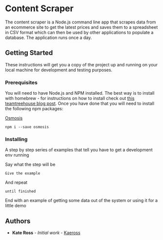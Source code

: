 # Content Scraper

The content scraper is a Node.js command line app that scrapes data from an ecommerce site to get the latest prices and saves them to a spreadsheet in CSV format which can then be used by other applications to populate a database. The application runs once a day.

## Getting Started

These instructions will get you a copy of the project up and running on your local machine for development and testing purposes.

### Prerequisites

You will need to have Node.js and NPM installed. The best way is to install with homebrew - for instructions on how to install check out [this teamtreehouse blog post](http://blog.teamtreehouse.com/install-node-js-npm-mac). Once you have done that you will need to install the following npm packages:

[Osmosis](https://github.com/rchipka/node-osmosis)

```
npm i --save osmosis
```

### Installing

A step by step series of examples that tell you have to get a development env running

Say what the step will be

```
Give the example
```

And repeat

```
until finished
```

End with an example of getting some data out of the system or using it for a little demo


## Authors

* **Kate Ross** - *Initial work* - [Kaeross](https://github.com/kaeross)